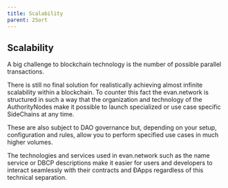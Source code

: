 ```yaml
---
title: Scalability
parent: 2Sort
---
```



## Scalability
A big challenge to blockchain technology is the number of possible parallel transactions.

There is still no final solution for realistically achieving almost infinite scalability within a blockchain. To counter this fact the evan.network is structured in such a way that the organization and technology of the AuthorityNodes make it possible to launch specialized or use case specific SideChains at any time.

These are also subject to DAO governance but, depending on your setup, configuration and rules, allow you to perform specified use cases in much higher volumes.

The technologies and services used in evan.network such as the name service or DBCP descriptions make it easier for users and developers to interact seamlessly with their contracts and ÐApps regardless of this technical separation.
